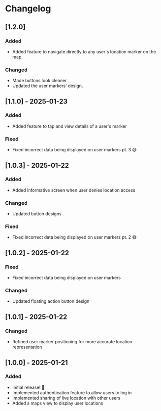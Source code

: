 # Changelog

## [1.2.0]

### Added

- Added feature to navigate directly to any user's location marker on the map.

### Changed

- Made buttons look cleaner.
- Updated the user markers' design.

## [1.1.0] - 2025-01-23

### Added

- Added feature to tap and view details of a user's marker

### Fixed

- Fixed incorrect data being displayed on user markers pt. 3 😅

## [1.0.3] - 2025-01-22

### Added

- Added informative screen when user denies location access

### Changed

- Updated button designs

### Fixed

- Fixed incorrect data being displayed on user markers pt. 2 😅

## [1.0.2] - 2025-01-22

### Fixed

- Fixed incorrect data being displayed on user markers

### Changed

- Updated floating action button design

## [1.0.1] - 2025-01-22

### Changed

- Refined user marker positioning for more accurate location representation

## [1.0.0] - 2025-01-21

### Added

- Initial release! 🚀
- Implemented authentication feature to allow users to log in
- Implemented sharing of live location with other users
- Added a maps view to display user locations